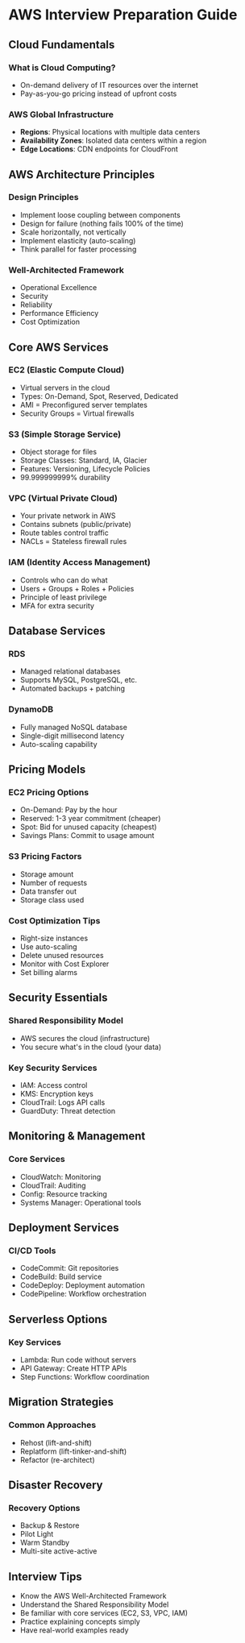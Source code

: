 # AWS Interview Preparation Guide

## Cloud Fundamentals
### What is Cloud Computing?
- On-demand delivery of IT resources over the internet
- Pay-as-you-go pricing instead of upfront costs

### AWS Global Infrastructure
- **Regions**: Physical locations with multiple data centers
- **Availability Zones**: Isolated data centers within a region
- **Edge Locations**: CDN endpoints for CloudFront

## AWS Architecture Principles
### Design Principles
- Implement loose coupling between components
- Design for failure (nothing fails 100% of the time)
- Scale horizontally, not vertically
- Implement elasticity (auto-scaling)
- Think parallel for faster processing

### Well-Architected Framework
- Operational Excellence
- Security
- Reliability
- Performance Efficiency
- Cost Optimization

## Core AWS Services

### EC2 (Elastic Compute Cloud)
- Virtual servers in the cloud
- Types: On-Demand, Spot, Reserved, Dedicated
- AMI = Preconfigured server templates
- Security Groups = Virtual firewalls

### S3 (Simple Storage Service)
- Object storage for files
- Storage Classes: Standard, IA, Glacier
- Features: Versioning, Lifecycle Policies
- 99.999999999% durability

### VPC (Virtual Private Cloud)
- Your private network in AWS
- Contains subnets (public/private)
- Route tables control traffic
- NACLs = Stateless firewall rules

### IAM (Identity Access Management)
- Controls who can do what
- Users + Groups + Roles + Policies
- Principle of least privilege
- MFA for extra security

## Database Services

### RDS
- Managed relational databases
- Supports MySQL, PostgreSQL, etc.
- Automated backups + patching

### DynamoDB
- Fully managed NoSQL database
- Single-digit millisecond latency
- Auto-scaling capability

## Pricing Models

### EC2 Pricing Options
- On-Demand: Pay by the hour
- Reserved: 1-3 year commitment (cheaper)
- Spot: Bid for unused capacity (cheapest)
- Savings Plans: Commit to usage amount

### S3 Pricing Factors
- Storage amount
- Number of requests
- Data transfer out
- Storage class used

### Cost Optimization Tips
- Right-size instances
- Use auto-scaling
- Delete unused resources
- Monitor with Cost Explorer
- Set billing alarms

## Security Essentials

### Shared Responsibility Model
- AWS secures the cloud (infrastructure)
- You secure what's in the cloud (your data)

### Key Security Services
- IAM: Access control
- KMS: Encryption keys
- CloudTrail: Logs API calls
- GuardDuty: Threat detection

## Monitoring & Management

### Core Services
- CloudWatch: Monitoring
- CloudTrail: Auditing
- Config: Resource tracking
- Systems Manager: Operational tools

## Deployment Services

### CI/CD Tools
- CodeCommit: Git repositories
- CodeBuild: Build service
- CodeDeploy: Deployment automation
- CodePipeline: Workflow orchestration

## Serverless Options

### Key Services
- Lambda: Run code without servers
- API Gateway: Create HTTP APIs
- Step Functions: Workflow coordination

## Migration Strategies

### Common Approaches
- Rehost (lift-and-shift)
- Replatform (lift-tinker-and-shift)
- Refactor (re-architect)

## Disaster Recovery

### Recovery Options
- Backup & Restore
- Pilot Light
- Warm Standby
- Multi-site active-active

## Interview Tips
- Know the AWS Well-Architected Framework
- Understand the Shared Responsibility Model
- Be familiar with core services (EC2, S3, VPC, IAM)
- Practice explaining concepts simply
- Have real-world examples ready
